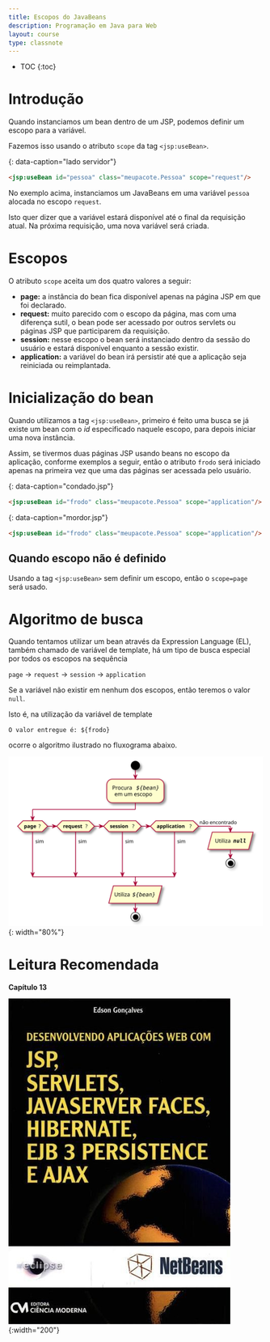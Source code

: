 ```yaml
---
title: Escopos do JavaBeans
description: Programação em Java para Web
layout: course
type: classnote
---
```


* TOC
{:toc}

# Introdução

Quando instanciamos um bean dentro de um JSP, podemos definir um escopo para a variável.

Fazemos isso usando o atributo `scope` da tag `<jsp:useBean>`.

{: data-caption="lado servidor"}
```html
<jsp:useBean id="pessoa" class="meupacote.Pessoa" scope="request"/>
```

No exemplo acima, instanciamos um JavaBeans em uma variável `pessoa` alocada no escopo `request`.

Isto quer dizer que a variável estará disponível até o final da requisição atual. Na próxima requisição,
uma nova variável será criada.

# Escopos

O atributo `scope` aceita um dos quatro valores a seguir:

- **page:** a instância do bean fica disponível apenas na página JSP em que foi declarado.
- **request:** muito parecido com o escopo da página, mas com uma diferença sutil, o bean pode ser acessado por
  outros servlets ou páginas JSP que participarem da requisição.
- **session:** nesse escopo o bean será instanciado dentro da sessão do usuário e estará disponível enquanto a sessão existir.
- **application:** a variável do bean irá persistir até que a aplicação seja reiniciada ou reimplantada.

# Inicialização do bean

Quando utilizamos a tag `<jsp:useBean>`, primeiro é feito uma busca se já existe um bean com o _id_ especificado
naquele escopo, para depois iniciar uma nova instância.

Assim, se tivermos duas páginas JSP usando beans no escopo da aplicação, conforme exemplos a seguir, então o
atributo `frodo` será iniciado apenas na primeira vez que uma das páginas ser acessada pelo usuário.

{: data-caption="condado.jsp"}
```html
<jsp:useBean id="frodo" class="meupacote.Pessoa" scope="application"/>
```

{: data-caption="mordor.jsp"}
```html
<jsp:useBean id="frodo" class="meupacote.Pessoa" scope="application"/>
```

## Quando escopo não é definido

Usando a tag `<jsp:useBean>` sem definir um escopo, então o `scope=page` será usado.

# Algoritmo de busca

Quando tentamos utilizar um bean através da Expression Language (EL),
também chamado de variável de template, há um tipo de busca especial por
todos os escopos na sequência

`page` → `request` → `session` → `application`

Se a variável não existir em nenhum dos escopos, então teremos o valor `null`.

Isto é, na utilização da variável de template

```smarty
O valor entregue é: ${frodo}
```

ocorre o algoritmo ilustrado no fluxograma abaixo.

![](../../assets/images/javabeans-empty-scope.svg){: width="80%"}

# Leitura Recomendada

**Capítulo 13**

![](../../assets/images/livros/goncalves2007-jsp.jpg){:width="200"}
